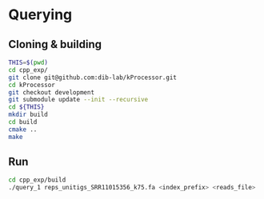 # Querying

## Cloning & building

```bash
THIS=$(pwd)
cd cpp_exp/
git clone git@github.com:dib-lab/kProcessor.git
cd kProcessor
git checkout development
git submodule update --init --recursive
cd ${THIS}
mkdir build
cd build
cmake ..
make
```

## Run

```bash
cd cpp_exp/build
./query_1 reps_unitigs_SRR11015356_k75.fa <index_prefix> <reads_file>
```
